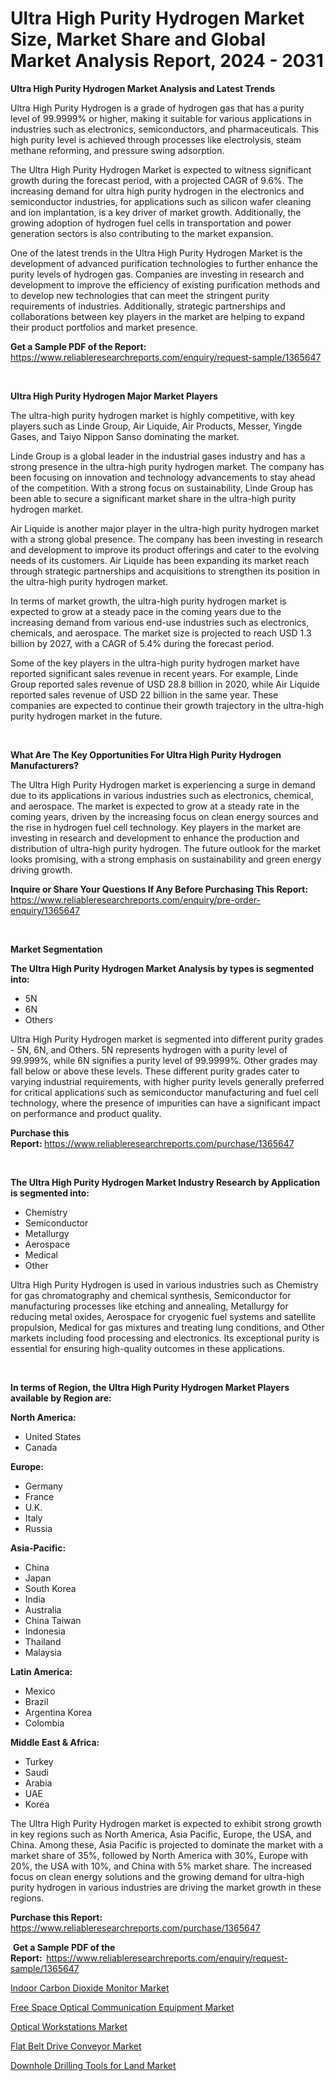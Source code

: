 <p><h1>Ultra High Purity Hydrogen Market Size, Market Share and Global Market Analysis Report, 2024 - 2031</h1></p><p><strong>Ultra High Purity Hydrogen Market Analysis and Latest Trends</strong></p>
<p><p>Ultra High Purity Hydrogen is a grade of hydrogen gas that has a purity level of 99.9999% or higher, making it suitable for various applications in industries such as electronics, semiconductors, and pharmaceuticals. This high purity level is achieved through processes like electrolysis, steam methane reforming, and pressure swing adsorption.</p><p>The Ultra High Purity Hydrogen Market is expected to witness significant growth during the forecast period, with a projected CAGR of 9.6%. The increasing demand for ultra high purity hydrogen in the electronics and semiconductor industries, for applications such as silicon wafer cleaning and ion implantation, is a key driver of market growth. Additionally, the growing adoption of hydrogen fuel cells in transportation and power generation sectors is also contributing to the market expansion.</p><p>One of the latest trends in the Ultra High Purity Hydrogen Market is the development of advanced purification technologies to further enhance the purity levels of hydrogen gas. Companies are investing in research and development to improve the efficiency of existing purification methods and to develop new technologies that can meet the stringent purity requirements of industries. Additionally, strategic partnerships and collaborations between key players in the market are helping to expand their product portfolios and market presence.</p></p>
<p><strong>Get a Sample PDF of the Report:&nbsp;</strong> <a href="https://www.reliableresearchreports.com/enquiry/request-sample/1365647">https://www.reliableresearchreports.com/enquiry/request-sample/1365647</a></p>
<p>&nbsp;</p>
<p><strong>Ultra High Purity Hydrogen Major Market Players</strong></p>
<p><p>The ultra-high purity hydrogen market is highly competitive, with key players such as Linde Group, Air Liquide, Air Products, Messer, Yingde Gases, and Taiyo Nippon Sanso dominating the market. </p><p>Linde Group is a global leader in the industrial gases industry and has a strong presence in the ultra-high purity hydrogen market. The company has been focusing on innovation and technology advancements to stay ahead of the competition. With a strong focus on sustainability, Linde Group has been able to secure a significant market share in the ultra-high purity hydrogen market.</p><p>Air Liquide is another major player in the ultra-high purity hydrogen market with a strong global presence. The company has been investing in research and development to improve its product offerings and cater to the evolving needs of its customers. Air Liquide has been expanding its market reach through strategic partnerships and acquisitions to strengthen its position in the ultra-high purity hydrogen market.</p><p>In terms of market growth, the ultra-high purity hydrogen market is expected to grow at a steady pace in the coming years due to the increasing demand from various end-use industries such as electronics, chemicals, and aerospace. The market size is projected to reach USD 1.3 billion by 2027, with a CAGR of 5.4% during the forecast period.</p><p>Some of the key players in the ultra-high purity hydrogen market have reported significant sales revenue in recent years. For example, Linde Group reported sales revenue of USD 28.8 billion in 2020, while Air Liquide reported sales revenue of USD 22 billion in the same year. These companies are expected to continue their growth trajectory in the ultra-high purity hydrogen market in the future.</p></p>
<p>&nbsp;</p>
<p><strong>What Are The Key Opportunities For Ultra High Purity Hydrogen Manufacturers?</strong></p>
<p><p>The Ultra High Purity Hydrogen market is experiencing a surge in demand due to its applications in various industries such as electronics, chemical, and aerospace. The market is expected to grow at a steady rate in the coming years, driven by the increasing focus on clean energy sources and the rise in hydrogen fuel cell technology. Key players in the market are investing in research and development to enhance the production and distribution of ultra-high purity hydrogen. The future outlook for the market looks promising, with a strong emphasis on sustainability and green energy driving growth.</p></p>
<p><strong>Inquire or Share Your Questions If Any Before Purchasing This Report:</strong> <a href="https://www.reliableresearchreports.com/enquiry/pre-order-enquiry/1365647">https://www.reliableresearchreports.com/enquiry/pre-order-enquiry/1365647</a></p>
<p>&nbsp;</p>
<p><strong>Market Segmentation</strong></p>
<p><strong>The Ultra High Purity Hydrogen Market Analysis by types is segmented into:</strong></p>
<p><ul><li>5N</li><li>6N</li><li>Others</li></ul></p>
<p><p>Ultra High Purity Hydrogen market is segmented into different purity grades - 5N, 6N, and Others. 5N represents hydrogen with a purity level of 99.999%, while 6N signifies a purity level of 99.9999%. Other grades may fall below or above these levels. These different purity grades cater to varying industrial requirements, with higher purity levels generally preferred for critical applications such as semiconductor manufacturing and fuel cell technology, where the presence of impurities can have a significant impact on performance and product quality.</p></p>
<p><strong>Purchase this Report:&nbsp;</strong><a href="https://www.reliableresearchreports.com/purchase/1365647">https://www.reliableresearchreports.com/purchase/1365647</a></p>
<p>&nbsp;</p>
<p><strong>The Ultra High Purity Hydrogen Market Industry Research by Application is segmented into:</strong></p>
<p><ul><li>Chemistry</li><li>Semiconductor</li><li>Metallurgy</li><li>Aerospace</li><li>Medical</li><li>Other</li></ul></p>
<p><p>Ultra High Purity Hydrogen is used in various industries such as Chemistry for gas chromatography and chemical synthesis, Semiconductor for manufacturing processes like etching and annealing, Metallurgy for reducing metal oxides, Aerospace for cryogenic fuel systems and satellite propulsion, Medical for gas mixtures and treating lung conditions, and Other markets including food processing and electronics. Its exceptional purity is essential for ensuring high-quality outcomes in these applications.</p></p>
<p>&nbsp;</p>
<p><strong>In terms of Region, the Ultra High Purity Hydrogen Market Players available by Region are:</strong></p>
<p>
    <p> <strong> North America: </strong>
        <ul>
            <li>United States</li>
            <li>Canada</li>
        </ul>
        </p> 
    <p> <strong> Europe: </strong>
        <ul>
            <li>Germany</li>
            <li>France</li>
            <li>U.K.</li>
            <li>Italy</li>
            <li>Russia</li>
        </ul>
        </p> 
    <p> <strong> Asia-Pacific: </strong>
        <ul>
            <li>China</li>
            <li>Japan</li>
            <li>South Korea</li>
            <li>India</li>
            <li>Australia</li>
            <li>China Taiwan</li>
            <li>Indonesia</li>
            <li>Thailand</li>
            <li>Malaysia</li>
        </ul>
        </p> 
    <p> <strong> Latin America: </strong>
        <ul>
            <li>Mexico</li>
            <li>Brazil</li>
            <li>Argentina Korea</li>
            <li>Colombia</li>
        </ul>
        </p> 
    <p> <strong> Middle East & Africa: </strong>
        <ul>
            <li>Turkey</li>
            <li>Saudi</li>
            <li>Arabia</li>
            <li>UAE</li>
            <li>Korea</li>
        </ul>
    </p>
    </p>
<p><p>The Ultra High Purity Hydrogen market is expected to exhibit strong growth in key regions such as North America, Asia Pacific, Europe, the USA, and China. Among these, Asia Pacific is projected to dominate the market with a market share of 35%, followed by North America with 30%, Europe with 20%, the USA with 10%, and China with 5% market share. The increased focus on clean energy solutions and the growing demand for ultra-high purity hydrogen in various industries are driving the market growth in these regions.</p></p>
<p><strong>Purchase this Report: </strong><a href="https://www.reliableresearchreports.com/purchase/1365647">https://www.reliableresearchreports.com/purchase/1365647</a></p>
<p>&nbsp;<strong>Get a Sample PDF of the Report:&nbsp;&nbsp;</strong><a href="https://www.reliableresearchreports.com/enquiry/request-sample/1365647">https://www.reliableresearchreports.com/enquiry/request-sample/1365647</a></p>
<p><strong></strong></p>
<p><p><a href="https://medium.com/@vrahul.reportprime/indoor-carbon-dioxide-monitor-market-the-key-to-successful-business-strategy-forecast-till-2031-2911e7120e7d">Indoor Carbon Dioxide Monitor Market</a></p><p><a href="https://medium.com/@vrahul.reportprime/free-space-optical-communication-equipment-market-outlook-industry-overview-and-forecast-2024-to-12801d2dd4c5">Free Space Optical Communication Equipment Market</a></p><p><a href="https://medium.com/@vrahul.reportprime/optical-workstations-market-exploring-market-share-market-trends-and-future-growth-28ad3c3edb05">Optical Workstations Market</a></p><p><a href="https://medium.com/@avaalsop666/flat-belt-drive-conveyor-market-size-and-market-trends-complete-industry-overview-2024-to-2031-319cb7bcd043">Flat Belt Drive Conveyor Market</a></p><p><a href="https://medium.com/@avaalsop666/downhole-drilling-tools-for-land-market-comprehensive-assessment-by-type-application-and-5f5b11fc19e1">Downhole Drilling Tools for Land Market</a></p></p>